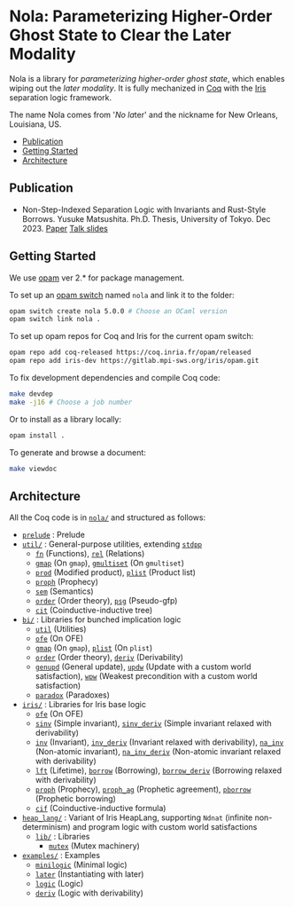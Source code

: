 # Nola: Parameterizing Higher-Order Ghost State to Clear the Later Modality

Nola is a library for _parameterizing higher-order ghost state_, which enables
wiping out the _later modality_.
It is fully mechanized in [Coq](https://coq.inria.fr/) with the
[Iris](https://iris-project.org/) separation logic framework.

The name Nola comes from '_No_ *la*ter' and the nickname for New Orleans,
Louisiana, US.

- [Publication](#publication)
- [Getting Started](#getting-started)
- [Architecture](#architecture)

## Publication

- Non-Step-Indexed Separation Logic with Invariants and Rust-Style Borrows.
  Yusuke Matsushita. Ph.D. Thesis, University of Tokyo. Dec 2023.
  [Paper](https://shiatsumat.github.io/papers/phd-thesis.pdf)
  [Talk slides](https://shiatsumat.github.io/talks/phd-thesis-talk.pdf)

## Getting Started

We use [opam](https://opam.ocaml.org/) ver 2.* for package management.

To set up an [opam switch](https://opam.ocaml.org/doc/man/opam-switch.html)
named `nola` and link it to the folder:
```bash
opam switch create nola 5.0.0 # Choose an OCaml version
opam switch link nola .
```

To set up opam repos for Coq and Iris for the current opam switch:
```bash
opam repo add coq-released https://coq.inria.fr/opam/released
opam repo add iris-dev https://gitlab.mpi-sws.org/iris/opam.git
```

To fix development dependencies and compile Coq code:
```bash
make devdep
make -j16 # Choose a job number
```

Or to install as a library locally:
```bash
opam install .
```

To generate and browse a document:
```bash
make viewdoc
```

## Architecture

All the Coq code is in [`nola/`](nola/) and structured as follows:
- [`prelude`](nola/prelude.v) : Prelude
- [`util/`](nola/util/) : General-purpose utilities, extending
  [`stdpp`](https://gitlab.mpi-sws.org/iris/stdpp)
  + [`fn`](nola/util/fn.v) (Functions),
    [`rel`](nola/util/rel.v) (Relations)
  + [`gmap`](nola/util/gmap.v) (On `gmap`),
    [`gmultiset`](nola/util/gmultiset.v) (On `gmultiset`)
  + [`prod`](nola/util/prod.v) (Modified product),
    [`plist`](nola/util/plist.v) (Product list)
  + [`proph`](nola/util/proph.v) (Prophecy)
  + [`sem`](nola/util/sem.v) (Semantics)
  + [`order`](nola/util/order.v) (Order theory),
    [`psg`](nola/util/psg.v) (Pseudo-gfp)
  + [`cit`](nola/util/cit.v) (Coinductive-inductive tree)
- [`bi/`](nola/bi/) : Libraries for bunched implication logic
  + [`util`](nola/bi/util.v) (Utilities)
  + [`ofe`](nola/bi/ofe.v) (On OFE)
  + [`gmap`](nola/bi/gmap.v) (On `gmap`),
    [`plist`](nola/bi/plist.v) (On `plist`)
  + [`order`](nola/bi/order.v) (Order theory),
    [`deriv`](nola/bi/deriv.v) (Derivability)
  + [`genupd`](nola/bi/genupd.v) (General update),
    [`updw`](nola/bi/updw.v) (Update with a custom world satisfaction),
    [`wpw`](nola/bi/wpw.v) (Weakest precondition with a custom world
      satisfaction)
  + [`paradox`](nola/bi/paradox.v) (Paradoxes)
- [`iris/`](nola/iris/) : Libraries for Iris base logic
  + [`ofe`](nola/bi/ofe.v) (On OFE)
  + [`sinv`](nola/iris/sinv.v) (Simple invariant),
    [`sinv_deriv`](nola/iris/sinv_deriv.v) (Simple invariant relaxed with
      derivability)
  + [`inv`](nola/iris/inv.v) (Invariant),
    [`inv_deriv`](nola/iris/inv_deriv.v) (Invariant relaxed with derivability),
    [`na_inv`](nola/iris/na_inv.v) (Non-atomic invariant),
    [`na_inv_deriv`](nola/iris/na_inv_deriv.v) (Non-atomic invariant relaxed
      with derivability)
  + [`lft`](nola/iris/lft.v) (Lifetime),
    [`borrow`](nola/iris/borrow.v) (Borrowing),
    [`borrow_deriv`](nola/iris/borrow_deriv.v) (Borrowing relaxed with
      derivability)
  + [`proph`](nola/iris/proph.v) (Prophecy),
    [`proph_ag`](nola/iris/proph_ag.v) (Prophetic agreement),
    [`pborrow`](nola/iris/pborrow.v) (Prophetic borrowing)
  + [`cif`](nola/iris/cif.v) (Coinductive-inductive formula)
- [`heap_lang/`](nola/heap_lang/) : Variant of Iris HeapLang, supporting `Ndnat`
    (infinite non-determinism) and program logic with custom world satisfactions
  + [`lib/`](nola/heap_lang/lib/) : Libraries
    * [`mutex`](nola/heap_lang/lib/mutex.v) (Mutex machinery)
- [`examples/`](nola/examples/) : Examples
  + [`minilogic`](nola/examples/minilogic.v) (Minimal logic)
  + [`later`](nola/examples/later.v) (Instantiating with later)
  + [`logic`](nola/examples/logic.v) (Logic)
  + [`deriv`](nola/examples/deriv.v) (Logic with derivability)

